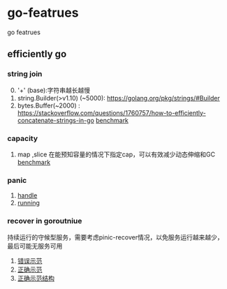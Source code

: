 # go-featrues
go featrues 

## efficiently go  
### string join 
0. '+' (base):字符串越长越慢 
1. string.Builder(>v1.10) (~5000): https://golang.org/pkg/strings/#Builder 
2. bytes.Buffer(~2000) : https://stackoverflow.com/questions/1760757/how-to-efficiently-concatenate-strings-in-go 
[benchmark](https://github.com/craftsdong/go-featrues/blob/master/string_test.go) 

### capacity 
1. map ,slice 在能预知容量的情况下指定cap，可以有效减少动态伸缩和GC 
[benchmark](https://github.com/craftsdong/go-featrues/blob/master/capacity_test.go)

### panic 
1. [handle](https://golang.org/ref/spec#Handling_panics) 
2. [running](https://golang.org/ref/spec#Run_time_panics)
### recover in goroutniue
持续运行的守候型服务，需要考虑pinic-recover情况，以免服务运行越来越少，最后可能无服务可用
1. [错误示范](https://github.com/craftsdong/go-featrues/blob/master/goroutniue_incorrect.go) 
2. [正确示范](https://github.com/craftsdong/go-featrues/blob/master/goroutniue_correct.go) 
3. [正确示范结构](https://github.com/craftsdong/continuous_daemon)  
